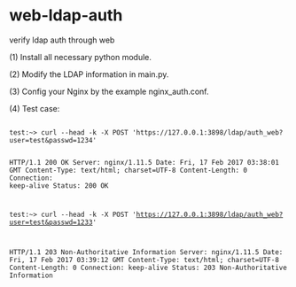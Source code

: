 # web-ldap-auth
verify ldap auth through web


(1) Install all necessary python module.

(2) Modify the LDAP information in main.py.

(3) Config your Nginx by the example nginx_auth.conf.

(4) Test case:

<code>
test:~> curl --head -k -X POST 'https://127.0.0.1:3898/ldap/auth_web?user=test&passwd=1234'

HTTP/1.1 200 OK
Server: nginx/1.11.5
Date: Fri, 17 Feb 2017 03:38:01 GMT
Content-Type: text/html; charset=UTF-8
Content-Length: 0
Connection: keep-alive
Status: 200 OK

test:~> curl --head -k -X POST 'https://127.0.0.1:3898/ldap/auth_web?user=test&passwd=1233'

HTTP/1.1 203 Non-Authoritative Information
Server: nginx/1.11.5
Date: Fri, 17 Feb 2017 03:39:12 GMT
Content-Type: text/html; charset=UTF-8
Content-Length: 0
Connection: keep-alive
Status: 203 Non-Authoritative Information
</code>


